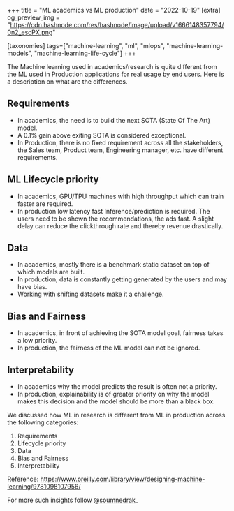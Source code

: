 +++
title = "ML academics vs ML production"
date = "2022-10-19"
[extra]
og_preview_img = "https://cdn.hashnode.com/res/hashnode/image/upload/v1666148357794/0n2_escPX.png"

[taxonomies]
tags=["machine-learning", "ml", "mlops", "machine-learning-models", "machine-learning-life-cycle"]
+++

The Machine learning used in academics/research is quite different from the ML used in Production applications for real usage by end users. Here is a description on what are the differences.

## Requirements

- In academics, the need is to build the next SOTA (State Of The Art) model.
- A 0.1% gain above exiting SOTA is considered exceptional.
- In Production, there is no fixed requirement across all the stakeholders, the Sales team, Product team, Engineering manager, etc. have different requirements.

## ML Lifecycle priority

- In academics, GPU/TPU machines with high throughput which can train faster are required.
- In production low latency fast Inference/prediction is required. The users need to be shown the recommendations, the ads fast. A slight delay can reduce the clickthrough rate and thereby revenue drastically.

## Data

- In academics, mostly there is a benchmark static dataset on top of which models are built.
- In production, data is constantly getting generated by the users and may have bias.
- Working with shifting datasets make it a challenge.

## Bias and Fairness

- In academics, in front of achieving the SOTA model goal, fairness takes a low priority.
- In production, the fairness of the ML model can not be ignored.

## Interpretability

- In academics why the model predicts the result is often not a priority.
- In production, explainability is of greater priority on why the model makes this decision and the model should be more than a black box.

We discussed how ML in research is different from ML in production across the following categories:

1. Requirements
2. Lifecycle priority
3. Data
4. Bias and Fairness
5. Interpretability

Reference: https://www.oreilly.com/library/view/designing-machine-learning/9781098107956/

For more such insights follow [@soumnedrak\_](https://www.twitter.com/soumendrak_)
